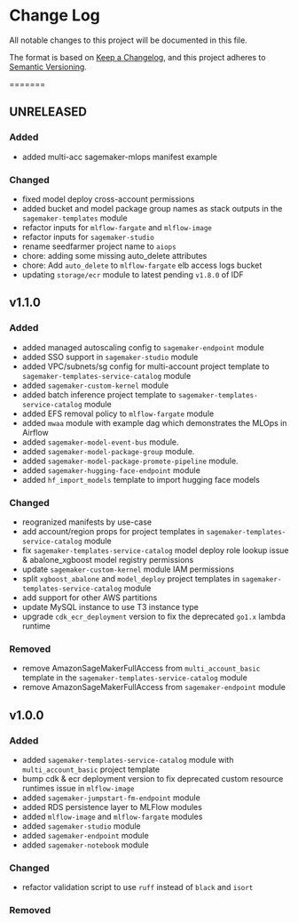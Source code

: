 # Change Log

All notable changes to this project will be documented in this file.

The format is based on [Keep a Changelog](https://keepachangelog.com/en/1.0.0/),
and this project adheres to [Semantic Versioning](https://semver.org/spec/v2.0.0.html).

=======

## UNRELEASED

### **Added**
- added multi-acc sagemaker-mlops manifest example

### **Changed**
- fixed model deploy cross-account permissions
- added bucket and model package group names as stack outputs in the `sagemaker-templates` module
- refactor inputs for `mlflow-fargate` and `mlflow-image` 
- refactor inputs for `sagemaker-studio` 
- rename seedfarmer project name to `aiops`
- chore: adding some missing auto_delete attributes
- chore: Add `auto_delete` to `mlflow-fargate` elb access logs bucket
- updating `storage/ecr` module to latest pending `v1.8.0` of IDF

## v1.1.0

### **Added**

- added managed autoscaling config to `sagemaker-endpoint` module
- added SSO support in `sagemaker-studio` module
- added VPC/subnets/sg config for multi-account project template to `sagemaker-templates-service-catalog` module
- added `sagemaker-custom-kernel` module
- added batch inference project template to `sagemaker-templates-service-catalog` module
- added EFS removal policy to `mlflow-fargate` module
- added `mwaa` module with example dag which demonstrates the MLOps in Airflow
- added `sagemaker-model-event-bus` module.
- added `sagemaker-model-package-group` module.
- added `sagemaker-model-package-promote-pipeline` module.
- added `sagemaker-hugging-face-endpoint` module
- added `hf_import_models` template to import hugging face models

### **Changed**

- reogranized manifests by use-case
- add account/region props for project templates in `sagemaker-templates-service-catalog` module
- fix `sagemaker-templates-service-catalog` model deploy role lookup issue & abalone_xgboost model registry permissions
- update `sagemaker-custom-kernel` module IAM permissions
- split `xgboost_abalone` and `model_deploy` project templates in `sagemaker-templates-service-catalog` module
- add support for other AWS partitions
- update MySQL instance to use T3 instance type
- upgrade `cdk_ecr_deployment` version to fix the deprecated `go1.x` lambda runtime

### **Removed**

- remove AmazonSageMakerFullAccess from `multi_account_basic` template in the `sagemaker-templates-service-catalog` module
- remove AmazonSageMakerFullAccess from `sagemaker-endpoint` module

## v1.0.0

### **Added**

- added `sagemaker-templates-service-catalog` module with `multi_account_basic` project template
- bump cdk & ecr deployment version to fix deprecated custom resource runtimes issue in `mlflow-image`
- added `sagemaker-jumpstart-fm-endpoint` module
- added RDS persistence layer to MLFlow modules
- added `mlflow-image` and `mlflow-fargate` modules
- added `sagemaker-studio` module
- added `sagemaker-endpoint` module
- added `sagemaker-notebook` module

### **Changed**

- refactor validation script to use `ruff` instead of `black` and `isort`

### **Removed**
